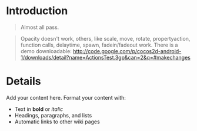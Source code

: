 # Introduction #

> Almost all pass.

> Opacity doesn't work, others, like scale, move, rotate, propertyaction, function calls, delaytime, spawn, fadein/fadeout work. There is a demo downloadable:
http://code.google.com/p/cocos2d-android-1/downloads/detail?name=ActionsTest.3gp&can=2&q=#makechanges

# Details #

Add your content here.  Format your content with:
  * Text in **bold** or _italic_
  * Headings, paragraphs, and lists
  * Automatic links to other wiki pages